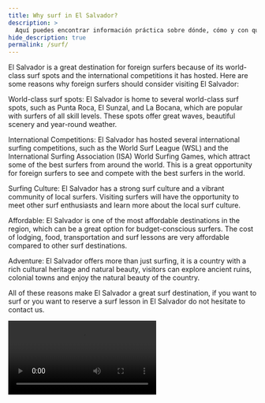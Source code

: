 ```yaml
---
title: Why surf in El Salvador?
description: >
  Aquí puedes encontrar información práctica sobre dónde, cómo y con quién surfear
hide_description: true
permalink: /surf/
---
```


El Salvador is a great destination for foreign surfers because of its world-class surf spots and the international competitions it has hosted. Here are some reasons why foreign surfers should consider visiting El Salvador:

World-class surf spots: El Salvador is home to several world-class surf spots, such as Punta Roca, El Sunzal, and La Bocana, which are popular with surfers of all skill levels. These spots offer great waves, beautiful scenery and year-round weather.

International Competitions: El Salvador has hosted several international surfing competitions, such as the World Surf League (WSL) and the International Surfing Association (ISA) World Surfing Games, which attract some of the best surfers from around the world. This is a great opportunity for foreign surfers to see and compete with the best surfers in the world.

Surfing Culture: El Salvador has a strong surf culture and a vibrant community of local surfers. Visiting surfers will have the opportunity to meet other surf enthusiasts and learn more about the local surf culture.

Affordable: El Salvador is one of the most affordable destinations in the region, which can be a great option for budget-conscious surfers. The cost of lodging, food, transportation and surf lessons are very affordable compared to other surf destinations.

Adventure: El Salvador offers more than just surfing, it is a country with a rich cultural heritage and natural beauty, visitors can explore ancient ruins, colonial towns and enjoy the natural beauty of the country.

All of these reasons make El Salvador a great surf destination, if you want to surf or you want to reserve a surf lesson in El Salvador do not hesitate to contact us.

<video src="/assets/mp4/surf/surf-sunset.mp4" autoplay />

{% include contact-form.html %}
